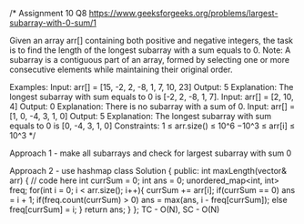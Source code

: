 /*
Assignment 10 Q8
https://www.geeksforgeeks.org/problems/largest-subarray-with-0-sum/1

Given an array arr[] containing both positive and negative integers, the task is to find the length of the longest subarray with a sum equals to 0.
Note: A subarray is a contiguous part of an array, formed by selecting one or more consecutive elements while maintaining their original order.

Examples:
Input: arr[] = [15, -2, 2, -8, 1, 7, 10, 23]
Output: 5
Explanation: The longest subarray with sum equals to 0 is [-2, 2, -8, 1, 7].
Input: arr[] = [2, 10, 4]
Output: 0
Explanation: There is no subarray with a sum of 0.
Input: arr[] = [1, 0, -4, 3, 1, 0]
Output: 5
Explanation: The longest subarray with sum equals to 0 is [0, -4, 3, 1, 0]
Constraints:
1 ≤ arr.size() ≤ 10^6
−10^3 ≤ arr[i] ≤ 10^3
*/

Approach 1 - make all subarrays and check for largest subarray with sum 0

Approach 2 - use hashmap
class Solution {
  public:
    int maxLength(vector<int>& arr) {
        // code here
        int currSum = 0;
        int ans = 0;
        unordered_map<int, int> freq;
        for(int i = 0; i < arr.size(); i++){
            currSum += arr[i];
            if(currSum == 0) ans = i + 1;
            if(freq.count(currSum) > 0) ans = max(ans, i - freq[currSum]);
            else freq[currSum] = i;
        }
        return ans;
    }
};
TC - O(N), SC - O(N)